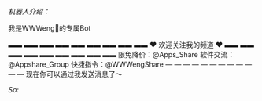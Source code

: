 *机器人介绍：*

我是WWWeng🐝的专属Bot
 
▬▬ ▬▬ ▬▬ ▬▬ ▬▬ ▬▬ ▬▬ ▬▬ ▬▬ 
❤️ 欢迎关注我的频道 ❤️
▬▬ ▬▬ ▬▬ ▬▬ ▬▬ ▬▬ ▬▬ ▬▬ ▬▬ 
限免降价：@Apps\_Share
软件交流：@Appshare\_Group 
快捷指令：@WWWengShare 
— — — — — — — — — — — — 
现在你可以通过我发送消息了～

*So:*